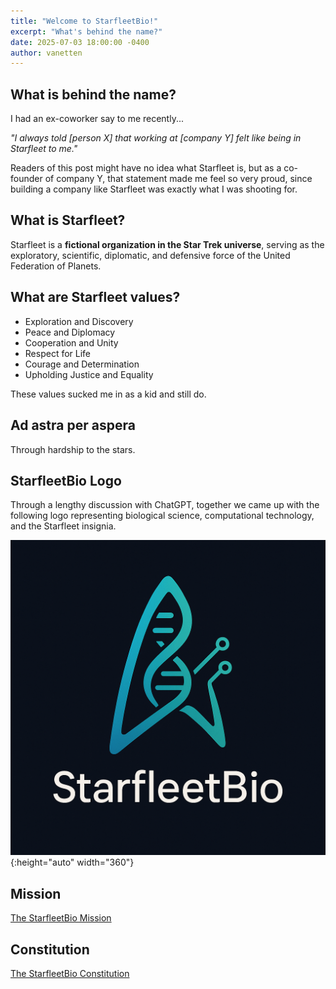 ```yaml
---
title: "Welcome to StarfleetBio!"
excerpt: "What's behind the name?"
date: 2025-07-03 18:00:00 -0400
author: vanetten
---
```


## What is behind the name?

I had an ex-coworker say to me recently...

*"I always told [person X] that working at [company Y] felt like being in Starfleet to me."*

Readers of this post might have no idea what Starfleet is, but as a co-founder of company Y, that statement made me feel so very proud, since  building a company like Starfleet was exactly what I was shooting for.

## What is Starfleet?

Starfleet is a **fictional organization in the Star Trek universe**, serving as the exploratory, scientific, diplomatic, and defensive force of the United Federation of Planets.

## What are Starfleet values?

* Exploration and Discovery
* Peace and Diplomacy
* Cooperation and Unity
* Respect for Life
* Courage and Determination
* Upholding Justice and Equality

These values sucked me in as a kid and still do.

## Ad astra per aspera

Through hardship to the stars.

## StarfleetBio Logo

Through a lengthy discussion with ChatGPT, together we came up with the following logo representing biological science, computational technology, and the Starfleet insignia.

![alt text](/assets/images/logo.png){:height="auto" width="360"}

## Mission

[The StarfleetBio Mission](/mission/index.html)

## Constitution

[The StarfleetBio Constitution](/constitution/index.html)
